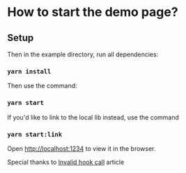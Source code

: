 # How to start the demo page?

## Setup

Then in the example directory, run all dependencies:

### `yarn install`

Then use the command:

### `yarn start`

If you'd like to link to the local lib instead, use the command

### `yarn start:link`

Open [http://localhost:1234](http://localhost:1234) to view it in the browser.

Special thanks to [Invalid hook call](https://iws.io/2022/invalid-hook-multiple-react-instances) article
